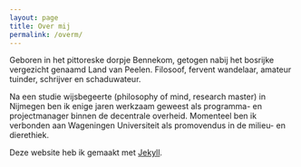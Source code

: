 ```yaml
---
layout: page
title: Over mij
permalink: /overm/
---
```

Geboren in het pittoreske dorpje Bennekom, getogen nabij het bosrijke vergezicht genaamd Land van Peelen. Filosoof, fervent wandelaar, amateur tuinder, schrijver en schaduwateur. 

Na een studie wijsbegeerte (philosophy of mind, research master) in Nijmegen ben ik enige jaren werkzaam geweest als programma- en projectmanager binnen de decentrale overheid. Momenteel ben ik verbonden aan Wageningen Universiteit als promovendus in de milieu- en dierethiek. 

Deze website heb ik gemaakt met [Jekyll](https://jekyllrb.com/).
